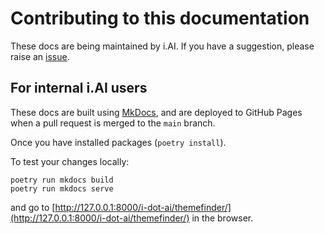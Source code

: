 # Contributing to this documentation

These docs are being maintained by i.AI. If you have a suggestion, please raise an [issue](https://github.com/i-dot-ai/themefinder/issues).


## For internal i.AI users

These docs are built using [MkDocs](https://www.mkdocs.org/), and are deployed to GitHub Pages when a pull request is merged to the `main` branch. 

Once you have installed packages (`poetry install`).

To test your changes locally:
```
poetry run mkdocs build
poetry run mkdocs serve
```
and go to [http://127.0.0.1:8000/i-dot-ai/themefinder/](http://127.0.0.1:8000/i-dot-ai/themefinder/) in the browser.




